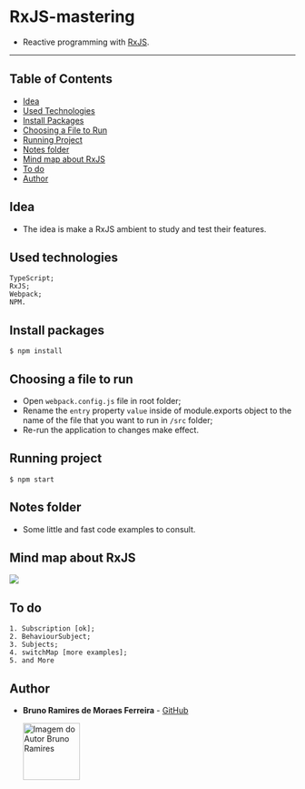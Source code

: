 # RxJS-mastering

- Reactive programming with [RxJS](https://rxjs.dev/).

<hr/>

## Table of Contents

- [Idea](#idea)
- [Used Technologies](#used-technologies)
- [Install Packages](#install-packages)
- [Choosing a File to Run](#choosing-a-file-to-run)
- [Running Project](#running-project)
- [Notes folder](#notes-folder)
- [Mind map about RxJS](#mind-map-about-rxjs)
- [To do](#to-do)
- [Author](#author)

## Idea

- The idea is make a RxJS ambient to study and test their features.

## Used technologies

  ```
  TypeScript;
  RxJS;
  Webpack;
  NPM.
  ```

## Install packages

  ```
  $ npm install
  ```

## Choosing a file to run

  - Open `webpack.config.js` file in root folder;
  - Rename the `entry` property `value` inside of module.exports object to the name of the file that you want to run in `/src` folder;
  - Re-run the application to changes make effect.

## Running project

  ```
  $ npm start 
  ```

## Notes folder

- Some little and fast code examples to consult.

## Mind map about RxJS

<img src="https://miro.medium.com/max/1400/1*HeOwc9fteR4oiVheE7qnAg.png">

## To do

  ```
  1. Subscription [ok];
  2. BehaviourSubject;
  3. Subjects;
  4. switchMap [more examples];
  5. and More
  ```

## Author

* **Bruno Ramires de Moraes Ferreira** -  [GitHub](https://github.com/brunormferreira)

  <a href="https://github.com/brunormferreira">
    <img 
    alt="Imagem do Autor Bruno Ramires" src="https://avatars0.githubusercontent.com/u/35575092?s=460&v=4" width="100">
  </a>